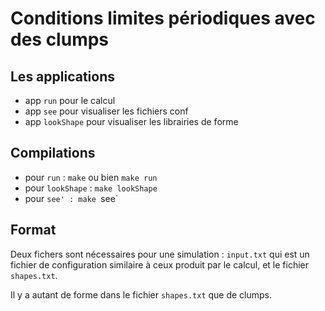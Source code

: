 # Conditions limites périodiques avec des clumps

## Les applications 

- app `run` pour le calcul
- app `see` pour visualiser les fichiers conf
- app `lookShape` pour visualiser les librairies de forme

## Compilations

- pour `run` : `make` ou bien `make run`
- pour `lookShape` :  `make lookShape`
- pour `see' : make `see`

## Format

Deux fichers sont nécessaires pour une simulation : `input.txt` qui est un fichier de configuration similaire à ceux produit par le calcul, et le fichier `shapes.txt`. 

Il y a autant de forme dans le fichier `shapes.txt` que de clumps.

